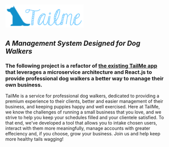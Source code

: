 # ![Tail Me Logo](logo.png)

## *A Management System Designed for Dog Walkers*

### The following project is a refactor of [the existing TailMe app](https://github.com/JacksonSabol/Tail-Me-App) that leverages a microservice architecture and React.js to provide professional dog walkers a better way to manage their own business.

TailMe is a service for professional dog walkers, dedicated to providing a premium experience to their clients, better and easier management of their business, and keeping puppies happy and well exercised. Here at TailMe, we know the challenges of running a small business that you love, and we strive to help you keep your schedules filled and your clientele satisfied. To that end, we've developed a tool that allows you to intake chosen users, interact with them more meaningfully, manage accounts with greater effeciency and, if you choose, grow your business. Join us and help keep more healthy tails wagging!
